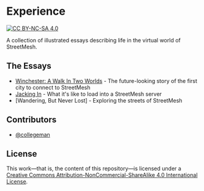 # Experience

[![CC BY-NC-SA 4.0][cc-by-nc-sa-shield]][cc-by-nc-sa]

A collection of illustrated essays describing life in the virtual world of StreetMesh.

## The Essays

* [Winchester: A Walk In Two Worlds](/Essays/Winchester-A-Walk-In-Two-Worlds.md) - The future-looking story of the first city to connect to StreetMesh
* [Jacking In](/Essays/Jacking-In.md) - What it's like to load into a StreetMesh server
* [Wandering, But Never Lost] - Exploring the streets of StreetMesh 

## Contributors

* [@collegeman](https://github.com/collegeman)

## License

This work—that is, the content of this repository—is licensed under a
[Creative Commons Attribution-NonCommercial-ShareAlike 4.0 International License][cc-by-nc-sa].

[cc-by-nc-sa]: http://creativecommons.org/licenses/by-nc-sa/4.0/
[cc-by-nc-sa-image]: https://licensebuttons.net/l/by-nc-sa/4.0/88x31.png
[cc-by-nc-sa-shield]: https://img.shields.io/badge/License-CC%20BY--NC--SA%204.0-lightgrey.svg
